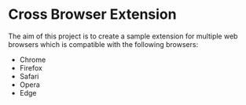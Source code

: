 # Cross Browser Extension

The aim of this project is to create a sample extension for multiple web browsers which is compatible with the following browsers:
- Chrome
- Firefox
- Safari
- Opera
- Edge
